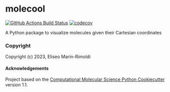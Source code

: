 molecool
==============================
[//]: # (Badges)
[![GitHub Actions Build Status](https://github.com/REPLACE_WITH_OWNER_ACCOUNT/molecool/workflows/CI/badge.svg)](https://github.com/REPLACE_WITH_OWNER_ACCOUNT/molecool/actions?query=workflow%3ACI)
[![codecov](https://codecov.io/gh/REPLACE_WITH_OWNER_ACCOUNT/molecool/branch/main/graph/badge.svg)](https://codecov.io/gh/REPLACE_WITH_OWNER_ACCOUNT/molecool/branch/main)


A Python package to visualize molecules given their Cartesian coordinates

### Copyright

Copyright (c) 2023, Eliseo Marin-Rimoldi


#### Acknowledgements
 
Project based on the 
[Computational Molecular Science Python Cookiecutter](https://github.com/molssi/cookiecutter-cms) version 1.1.
